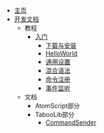 * [主页](/)
* [开发文档](README.md)
  * 教程
    * [入门](/course/入门.md)
        * [下载与安装](/course/入门#下载与安装)
        * [HelloWorld](/course/入门#第一个脚本HelloWorld)
        * [通用设置](/course/入门#通用设置)
        * [混合语法](/course/入门#混合语法)
        * [命令注册](/course/入门#命令注册)
        * [事件监听](/course/入门#事件监听)
  * 文档
    * AtomScript部分
    * TabooLib部分
        * [CommandSender](/course/taboo/CommandSender)
